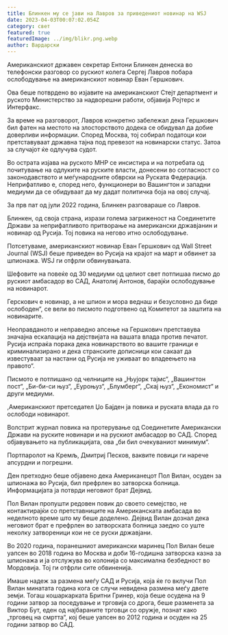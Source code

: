 ```yaml
---
title: Блинкен му се јави на Лавров за приведениот новинар на WSJ
date: 2023-04-03T00:07:02.054Z
category: свет
featured: true
featuredImage: ../img/blikr.png.webp
author: Вардарски
---
```


Американскиот државен секретар Ентони Блинкен денеска во телефонски разговор со рускиот колега Сергеј Лавров побара ослободување на американскиот новинар Еван Гершкович.

Ова беше потврдено во изјавите на американскиот Стејт департмент и руското Министерство за надворешни работи, објавија Ројтерс и Интерфакс.

За време на разговорот, Лавров конкретно забележал дека Гершкович бил фатен на местото на злосторството додека се обидувал да добие доверливи информации. Според Москва, тој собирал податоци кои претставуваат државна тајна под превезот на новинарски статус. Затоа за случајот ќе одлучува судот.

Во острата изјава на руското МНР се инсистира и на потребата од почитување на одлуките на руските власти, донесени во согласност со законодавството и меѓународните обврски на Руската Федерација. Неприфатливо е, според него, функционери во Вашингтон и западни медиуми да се обидуваат да му дадат политичка боја на овој случај.

За прв пат од јули 2022 година, Блинкен разговараше со Лавров.

Блинкен, од своја страна, изрази голема загриженост на Соединетите Држави за неприфатливото притворање на американски државјанин и новинар од Русија. Тој повика на негово итно ослободување.

Потсетуваме, американскиот новинар Еван Гершкович од Wall Street Journal (WSJ) беше приведен во Русија на крајот на март и обвинет за шпионажа. WSJ ги отфрли обвинувањата.

Шефовите на повеќе од 30 медиуми од целиот свет потпишаа писмо до рускиот амбасадор во САД, Анатолиј Антонов, барајќи ослободување на новинарот.

Герскович е новинар, а не шпион и мора веднаш и безусловно да биде ослободен“, се вели во писмото подготвено од Комитетот за заштита на новинарите.

Неоправданото и неправедно апсење на Гершкович претставува значајна ескалација на дејствијата на вашата влада против печатот. Русија испраќа порака дека новинарството во вашите граници е криминализирано и дека странските дописници кои сакаат да известуваат за настани од Русија не уживаат во владеењето на правото“.

Писмото е потпишано од челниците на „Њујорк тајмс“, „Вашингтон пост“, „Би-би-си њуз“, „Еуроњуз“, „Блумберг“, „Скај њуз“, „Економист“ и други медиуми.

,Американскиот претседател Џо Бајден ја повика и руската влада да го ослободи новинарот.

Волстрит журнал повика на протерување од Соединетите Американски Држави на руските новинари и на рускиот амбасадор во САД. Според објавувањето на публикацијата, ова „би бил очекуваниот минимум“.

Портпаролот на Кремљ, Дмитриј Песков, ваквите повици ги нарече апсурдни и погрешни.

Ден претходно беше објавено дека Американецот Пол Вилан, осуден за шпионажа во Русија, бил префрлен во затворска болница. Информацијата ја потврди неговиот брат Дејвид.

Пол Вилан пропушти редовен повик до своето семејство, не контактирајќи со претставниците на Американската амбасада во неделното време што му беше доделено. Дејвид Вилан дознал дека неговиот брат е префрлен во затворската болница заедно со уште неколку затвореници кои не се руски државјани.

Во 2020 година, поранешниот американски маринец Пол Вилан беше уапсен во 2018 година во Москва и доби 16-годишна затворска казна за шпионажа и ја отслужува во колонија со максимална безбедност во Мордовија. Тој ги отфрли сите обвиненија.

Имаше надеж за размена меѓу САД и Русија, која ќе го вклучи Пол Вилан минатата година кога се случи невидена размена меѓу двете земји. Тогаш кошаркарката Бритни Гринер, која беше осудена на 9 години затвор за поседување и трговија со дрога, беше разменета за Виктор Бут, еден од најбараните трговци со оружје, познат како „трговец на смртта“, кој беше уапсен во 2012 година и осуден на 25 години затвор во САД.
